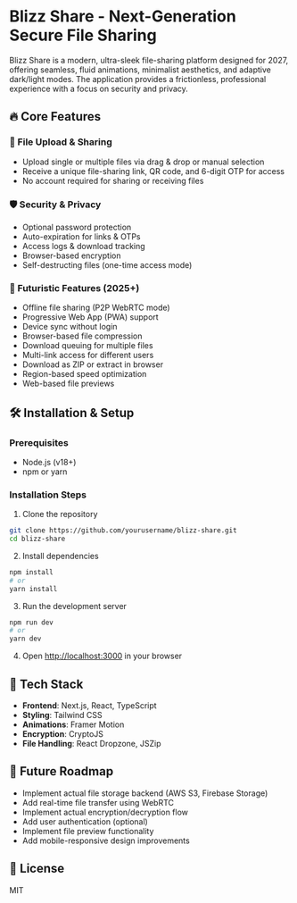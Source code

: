 # Blizz Share - Next-Generation Secure File Sharing

Blizz Share is a modern, ultra-sleek file-sharing platform designed for 2027, offering seamless, fluid animations, minimalist aesthetics, and adaptive dark/light modes. The application provides a frictionless, professional experience with a focus on security and privacy.

## 🔥 Core Features

### 📂 File Upload & Sharing
- Upload single or multiple files via drag & drop or manual selection
- Receive a unique file-sharing link, QR code, and 6-digit OTP for access
- No account required for sharing or receiving files

### 🛡️ Security & Privacy
- Optional password protection
- Auto-expiration for links & OTPs
- Access logs & download tracking
- Browser-based encryption
- Self-destructing files (one-time access mode)

### 🚀 Futuristic Features (2025+)
- Offline file sharing (P2P WebRTC mode)
- Progressive Web App (PWA) support
- Device sync without login
- Browser-based file compression
- Download queuing for multiple files
- Multi-link access for different users
- Download as ZIP or extract in browser
- Region-based speed optimization
- Web-based file previews

## 🛠️ Installation & Setup

### Prerequisites
- Node.js (v18+)
- npm or yarn

### Installation Steps

1. Clone the repository
```sh
git clone https://github.com/yourusername/blizz-share.git
cd blizz-share
```

2. Install dependencies
```sh
npm install
# or
yarn install
```

3. Run the development server
```sh
npm run dev
# or
yarn dev
```

4. Open [http://localhost:3000](http://localhost:3000) in your browser

## 🧩 Tech Stack

- **Frontend**: Next.js, React, TypeScript
- **Styling**: Tailwind CSS
- **Animations**: Framer Motion
- **Encryption**: CryptoJS
- **File Handling**: React Dropzone, JSZip

## 🔮 Future Roadmap

- Implement actual file storage backend (AWS S3, Firebase Storage)
- Add real-time file transfer using WebRTC
- Implement actual encryption/decryption flow
- Add user authentication (optional)
- Implement file preview functionality
- Add mobile-responsive design improvements

## 📝 License

MIT
